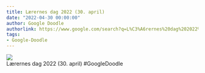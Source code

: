 ```yaml
---
title: Lærernes dag 2022 (30. april)
date: "2022-04-30 00:00:00"
author: Google Doodle
authorlink: https://www.google.com/search?q=L%C3%A6rernes%20dag%202022%20(30.%20april)
tags:
- Google-Doodle
---
```

<img src="https://www.google.com/logos/doodles/2022/teachers-day-2022-april-30-6753651837109399.3-law.gif" referrerpolicy="no-referrer"><br>Lærernes dag 2022 (30. april) #GoogleDoodle